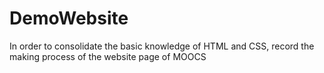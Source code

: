 # DemoWebsite
In order to consolidate the basic knowledge of HTML and CSS, 
record the making process of the website page of MOOCS